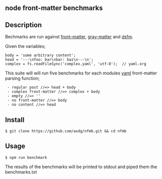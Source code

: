 ## node front-matter benchmarks

## Description

Bechmarks are run against [front-matter](https://github.com/jxson/front-matter), [gray-matter](https://github.com/jonschlinkert/gray-matter) and [dsfm](https://github.com/axdg/dsfm).  

Given the variables;

```
body = 'some arbitrary content';
head = '---\nfoo: bar\nbar: baz\n---\n';
complex = fs.readFileSync('complex.yaml', 'utf-8');  // yaml.org
```

This suite will will run five benchmarks for each modules [yaml](yaml.org) front-matter parsing function;

```
 - regular post //=> head + body
 - complex front-matter //=> complex + body
 - empty //=> ''
 - no front-matter //=> body
 - no content //=> head
```

## Install

```
$ git clone https://github.com/axdg/nfmb.git && cd nfmb
```

## Usage

```
$ npm run benchmark
```

The results of the benchmarks will be printed to stdout and piped them the benchmarks.txt


